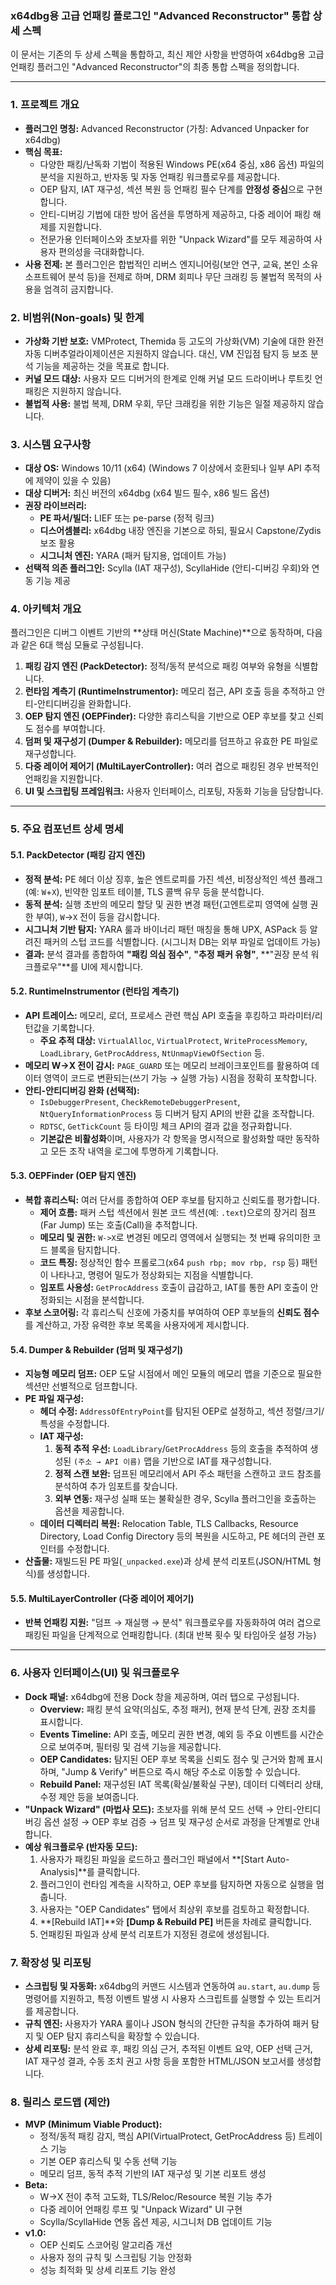 ### **x64dbg용 고급 언패킹 플로그인 "Advanced Reconstructor" 통합 상세 스펙**

이 문서는 기존의 두 상세 스펙을 통합하고, 최신 제안 사항을 반영하여 x64dbg용 고급 언패킹 플러그인 "Advanced Reconstructor"의 최종 통합 스펙을 정의합니다.

---

### **1. 프로젝트 개요**

*   **플러그인 명칭:** Advanced Reconstructor (가칭: Advanced Unpacker for x64dbg)
*   **핵심 목표:**
    *   다양한 패킹/난독화 기법이 적용된 Windows PE(x64 중심, x86 옵션) 파일의 분석을 지원하고, 반자동 및 자동 언패킹 워크플로우를 제공합니다.
    *   OEP 탐지, IAT 재구성, 섹션 복원 등 언패킹 필수 단계를 **안정성 중심**으로 구현합니다.
    *   안티-디버깅 기법에 대한 방어 옵션을 투명하게 제공하고, 다중 레이어 패킹 해제를 지원합니다.
    *   전문가용 인터페이스와 초보자를 위한 "Unpack Wizard"를 모두 제공하여 사용자 편의성을 극대화합니다.
*   **사용 전제:** 본 플러그인은 합법적인 리버스 엔지니어링(보안 연구, 교육, 본인 소유 소프트웨어 분석 등)을 전제로 하며, DRM 회피나 무단 크래킹 등 불법적 목적의 사용을 엄격히 금지합니다.

### **2. 비범위(Non-goals) 및 한계**

*   **가상화 기반 보호:** VMProtect, Themida 등 고도의 가상화(VM) 기술에 대한 완전 자동 디버추얼라이제이션은 지원하지 않습니다. 대신, VM 진입점 탐지 등 보조 분석 기능을 제공하는 것을 목표로 합니다.
*   **커널 모드 대상:** 사용자 모드 디버거의 한계로 인해 커널 모드 드라이버나 루트킷 언패킹은 지원하지 않습니다.
*   **불법적 사용:** 불법 복제, DRM 우회, 무단 크래킹을 위한 기능은 일절 제공하지 않습니다.

### **3. 시스템 요구사항**

*   **대상 OS:** Windows 10/11 (x64) (Windows 7 이상에서 호환되나 일부 API 추적에 제약이 있을 수 있음)
*   **대상 디버거:** 최신 버전의 x64dbg (x64 빌드 필수, x86 빌드 옵션)
*   **권장 라이브러리:**
    *   **PE 파서/빌더:** LIEF 또는 pe-parse (정적 링크)
    *   **디스어셈블리:** x64dbg 내장 엔진을 기본으로 하되, 필요시 Capstone/Zydis 보조 활용
    *   **시그니처 엔진:** YARA (패커 탐지용, 업데이트 가능)
*   **선택적 의존 플러그인:** Scylla (IAT 재구성), ScyllaHide (안티-디버깅 우회)와 연동 기능 제공

### **4. 아키텍처 개요**

플러그인은 디버그 이벤트 기반의 **상태 머신(State Machine)**으로 동작하며, 다음과 같은 6대 핵심 모듈로 구성됩니다.

1.  **패킹 감지 엔진 (PackDetector):** 정적/동적 분석으로 패킹 여부와 유형을 식별합니다.
2.  **런타임 계측기 (RuntimeInstrumentor):** 메모리 접근, API 호출 등을 추적하고 안티-안티디버깅을 완화합니다.
3.  **OEP 탐지 엔진 (OEPFinder):** 다양한 휴리스틱을 기반으로 OEP 후보를 찾고 신뢰도 점수를 부여합니다.
4.  **덤퍼 및 재구성기 (Dumper & Rebuilder):** 메모리를 덤프하고 유효한 PE 파일로 재구성합니다.
5.  **다중 레이어 제어기 (MultiLayerController):** 여러 겹으로 패킹된 경우 반복적인 언패킹을 지원합니다.
6.  **UI 및 스크립팅 프레임워크:** 사용자 인터페이스, 리포팅, 자동화 기능을 담당합니다.

---

### **5. 주요 컴포넌트 상세 명세**

#### **5.1. PackDetector (패킹 감지 엔진)**

*   **정적 분석:** PE 헤더 이상 징후, 높은 엔트로피를 가진 섹션, 비정상적인 섹션 플래그(예: `W`+`X`), 빈약한 임포트 테이블, TLS 콜백 유무 등을 분석합니다.
*   **동적 분석:** 실행 초반의 메모리 할당 및 권한 변경 패턴(고엔트로피 영역에 실행 권한 부여), `W`->`X` 전이 등을 감시합니다.
*   **시그니처 기반 탐지:** YARA 룰과 바이너리 패턴 매칭을 통해 UPX, ASPack 등 알려진 패커의 스텁 코드를 식별합니다. (시그니처 DB는 외부 파일로 업데이트 가능)
*   **결과:** 분석 결과를 종합하여 **"패킹 의심 점수"**, **"추정 패커 유형"**, **"권장 분석 워크플로우"**를 UI에 제시합니다.

#### **5.2. RuntimeInstrumentor (런타임 계측기)**

*   **API 트레이스:** 메모리, 로더, 프로세스 관련 핵심 API 호출을 후킹하고 파라미터/리턴값을 기록합니다.
    *   **주요 추적 대상:** `VirtualAlloc`, `VirtualProtect`, `WriteProcessMemory`, `LoadLibrary`, `GetProcAddress`, `NtUnmapViewOfSection` 등.
*   **메모리 W->X 전이 감시:** `PAGE_GUARD` 또는 메모리 브레이크포인트를 활용하여 데이터 영역이 코드로 변환되는(쓰기 가능 → 실행 가능) 시점을 정확히 포착합니다.
*   **안티-안티디버깅 완화 (선택적):**
    *   `IsDebuggerPresent`, `CheckRemoteDebuggerPresent`, `NtQueryInformationProcess` 등 디버거 탐지 API의 반환 값을 조작합니다.
    *   `RDTSC`, `GetTickCount` 등 타이밍 체크 API의 결과 값을 정규화합니다.
    *   **기본값은 비활성화**이며, 사용자가 각 항목을 명시적으로 활성화할 때만 동작하고 모든 조작 내역을 로그에 투명하게 기록합니다.

#### **5.3. OEPFinder (OEP 탐지 엔진)**

*   **복합 휴리스틱:** 여러 단서를 종합하여 OEP 후보를 탐지하고 신뢰도를 평가합니다.
    *   **제어 흐름:** 패커 스텁 섹션에서 원본 코드 섹션(예: `.text`)으로의 장거리 점프(Far Jump) 또는 호출(Call)을 추적합니다.
    *   **메모리 및 권한:** `W->X`로 변경된 메모리 영역에서 실행되는 첫 번째 유의미한 코드 블록을 탐지합니다.
    *   **코드 특징:** 정상적인 함수 프롤로그(x64 `push rbp; mov rbp, rsp` 등) 패턴이 나타나고, 명령어 밀도가 정상화되는 지점을 식별합니다.
    *   **임포트 사용성:** `GetProcAddress` 호출이 급감하고, IAT를 통한 API 호출이 안정화되는 시점을 분석합니다.
*   **후보 스코어링:** 각 휴리스틱 신호에 가중치를 부여하여 OEP 후보들의 **신뢰도 점수**를 계산하고, 가장 유력한 후보 목록을 사용자에게 제시합니다.

#### **5.4. Dumper & Rebuilder (덤퍼 및 재구성기)**

*   **지능형 메모리 덤프:** OEP 도달 시점에서 메인 모듈의 메모리 맵을 기준으로 필요한 섹션만 선별적으로 덤프합니다.
*   **PE 파일 재구성:**
    *   **헤더 수정:** `AddressOfEntryPoint`를 탐지된 OEP로 설정하고, 섹션 정렬/크기/특성을 수정합니다.
    *   **IAT 재구성:**
        1.  **동적 추적 우선:** `LoadLibrary`/`GetProcAddress` 등의 호출을 추적하여 생성된 `(주소 → API 이름)` 맵을 기반으로 IAT를 재구성합니다.
        2.  **정적 스캔 보완:** 덤프된 메모리에서 API 주소 패턴을 스캔하고 코드 참조를 분석하여 추가 임포트를 찾습니다.
        3.  **외부 연동:** 재구성 실패 또는 불확실한 경우, Scylla 플러그인을 호출하는 옵션을 제공합니다.
    *   **데이터 디렉터리 복원:** Relocation Table, TLS Callbacks, Resource Directory, Load Config Directory 등의 복원을 시도하고, PE 헤더의 관련 포인터를 수정합니다.
*   **산출물:** 재빌드된 PE 파일(`_unpacked.exe`)과 상세 분석 리포트(JSON/HTML 형식)를 생성합니다.

#### **5.5. MultiLayerController (다중 레이어 제어기)**

*   **반복 언패킹 지원:** "덤프 → 재실행 → 분석" 워크플로우를 자동화하여 여러 겹으로 패킹된 파일을 단계적으로 언패킹합니다. (최대 반복 횟수 및 타임아웃 설정 가능)

---

### **6. 사용자 인터페이스(UI) 및 워크플로우**

*   **Dock 패널:** x64dbg에 전용 Dock 창을 제공하며, 여러 탭으로 구성됩니다.
    *   **Overview:** 패킹 분석 요약(의심도, 추정 패커), 현재 분석 단계, 권장 조치를 표시합니다.
    *   **Events Timeline:** API 호출, 메모리 권한 변경, 예외 등 주요 이벤트를 시간순으로 보여주며, 필터링 및 검색 기능을 제공합니다.
    *   **OEP Candidates:** 탐지된 OEP 후보 목록을 신뢰도 점수 및 근거와 함께 표시하며, "Jump & Verify" 버튼으로 즉시 해당 주소로 이동할 수 있습니다.
    *   **Rebuild Panel:** 재구성된 IAT 목록(확실/불확실 구분), 데이터 디렉터리 상태, 수정 제안 등을 보여줍니다.
*   **"Unpack Wizard" (마법사 모드):** 초보자를 위해 분석 모드 선택 → 안티-안티디버깅 옵션 설정 → OEP 후보 검증 → 덤프 및 재구성 순서로 과정을 단계별로 안내합니다.
*   **예상 워크플로우 (반자동 모드):**
    1.  사용자가 패킹된 파일을 로드하고 플러그인 패널에서 **[Start Auto-Analysis]**를 클릭합니다.
    2.  플러그인이 런타임 계측을 시작하고, OEP 후보를 탐지하면 자동으로 실행을 멈춥니다.
    3.  사용자는 "OEP Candidates" 탭에서 최상위 후보를 검토하고 확정합니다.
    4.  **[Rebuild IAT]**와 **[Dump & Rebuild PE]** 버튼을 차례로 클릭합니다.
    5.  언패킹된 파일과 상세 분석 리포트가 지정된 경로에 생성됩니다.

### **7. 확장성 및 리포팅**

*   **스크립팅 및 자동화:** x64dbg의 커맨드 시스템과 연동하여 `au.start`, `au.dump` 등 명령어를 지원하고, 특정 이벤트 발생 시 사용자 스크립트를 실행할 수 있는 트리거를 제공합니다.
*   **규칙 엔진:** 사용자가 YARA 룰이나 JSON 형식의 간단한 규칙을 추가하여 패커 탐지 및 OEP 탐지 휴리스틱을 확장할 수 있습니다.
*   **상세 리포팅:** 분석 완료 후, 패킹 의심 근거, 추적된 이벤트 요약, OEP 선택 근거, IAT 재구성 결과, 수동 조치 권고 사항 등을 포함한 HTML/JSON 보고서를 생성합니다.

### **8. 릴리스 로드맵 (제안)**

*   **MVP (Minimum Viable Product):**
    *   정적/동적 패킹 감지, 핵심 API(VirtualProtect, GetProcAddress 등) 트레이스 기능
    *   기본 OEP 휴리스틱 및 수동 선택 기능
    *   메모리 덤프, 동적 추적 기반의 IAT 재구성 및 기본 리포트 생성
*   **Beta:**
    *   W->X 전이 추적 고도화, TLS/Reloc/Resource 복원 기능 추가
    *   다중 레이어 언패킹 루프 및 "Unpack Wizard" UI 구현
    *   Scylla/ScyllaHide 연동 옵션 제공, 시그니처 DB 업데이트 기능
*   **v1.0:**
    *   OEP 신뢰도 스코어링 알고리즘 개선
    *   사용자 정의 규칙 및 스크립팅 기능 안정화
    *   성능 최적화 및 상세 리포트 기능 완성
